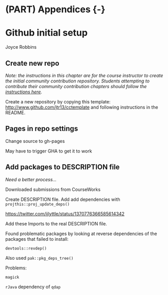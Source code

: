 # (PART) Appendices {-}

# Github initial setup

Joyce Robbins

## Create new repo

*Note: the instructions in this chapter are for the course instructor to create the initial community contribution repository. Students attempting to contribute their community contribution chapters should follow the [instructions here](github-submission-instructions.html).*

Create a new repository by copying this template: http://www.github.com/jtr13/cctemplate and following instructions in the README. 


## Pages in repo settings

Change source to gh-pages

May have to trigger GHA to get it to work

## Add packages to DESCRIPTION file

*Need a better process...*

Downloaded submissions from CourseWorks

Create DESCRIPTION file. Add add dependencies with `projthis::proj_update_deps()`

https://twitter.com/ijlyttle/status/1370776366585614342

Add these Imports to the real DESCRIPTION file.

Found problematic packages by looking at reverse dependencies of the packages that failed to install:

`devtools::revdep()`

Also used `pak::pkg_deps_tree()`

Problems:

`magick`

`rJava` dependency of `qdap`
